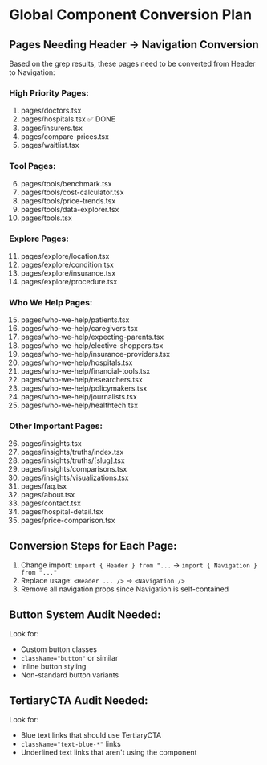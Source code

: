 # Global Component Conversion Plan

## Pages Needing Header → Navigation Conversion

Based on the grep results, these pages need to be converted from Header to Navigation:

### High Priority Pages:

1. pages/doctors.tsx
2. pages/hospitals.tsx ✅ DONE
3. pages/insurers.tsx
4. pages/compare-prices.tsx
5. pages/waitlist.tsx

### Tool Pages:

6. pages/tools/benchmark.tsx
7. pages/tools/cost-calculator.tsx
8. pages/tools/price-trends.tsx
9. pages/tools/data-explorer.tsx
10. pages/tools.tsx

### Explore Pages:

11. pages/explore/location.tsx
12. pages/explore/condition.tsx
13. pages/explore/insurance.tsx
14. pages/explore/procedure.tsx

### Who We Help Pages:

15. pages/who-we-help/patients.tsx
16. pages/who-we-help/caregivers.tsx
17. pages/who-we-help/expecting-parents.tsx
18. pages/who-we-help/elective-shoppers.tsx
19. pages/who-we-help/insurance-providers.tsx
20. pages/who-we-help/hospitals.tsx
21. pages/who-we-help/financial-tools.tsx
22. pages/who-we-help/researchers.tsx
23. pages/who-we-help/policymakers.tsx
24. pages/who-we-help/journalists.tsx
25. pages/who-we-help/healthtech.tsx

### Other Important Pages:

26. pages/insights.tsx
27. pages/insights/truths/index.tsx
28. pages/insights/truths/[slug].tsx
29. pages/insights/comparisons.tsx
30. pages/insights/visualizations.tsx
31. pages/faq.tsx
32. pages/about.tsx
33. pages/contact.tsx
34. pages/hospital-detail.tsx
35. pages/price-comparison.tsx

## Conversion Steps for Each Page:

1. Change import: `import { Header } from "...` → `import { Navigation } from "..."`
2. Replace usage: `<Header ... />` → `<Navigation />`
3. Remove all navigation props since Navigation is self-contained

## Button System Audit Needed:

Look for:

- Custom button classes
- `className="button"` or similar
- Inline button styling
- Non-standard button variants

## TertiaryCTA Audit Needed:

Look for:

- Blue text links that should use TertiaryCTA
- `className="text-blue-*"` links
- Underlined text links that aren't using the component
